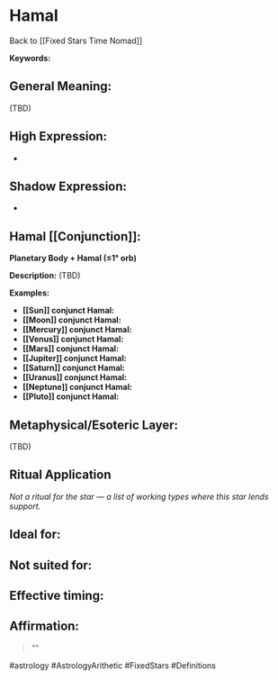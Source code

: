 # Hamal

Back to [[Fixed Stars Time Nomad]]

**Keywords:** 

## General Meaning:
(TBD)

## High Expression:
- 

## Shadow Expression:
- 

## Hamal [[Conjunction]]:

**Planetary Body + Hamal (≤1° orb)**

**Description:**
(TBD)

**Examples:**
- **[[Sun]] conjunct Hamal:** 
- **[[Moon]] conjunct Hamal:** 
- **[[Mercury]] conjunct Hamal:** 
- **[[Venus]] conjunct Hamal:** 
- **[[Mars]] conjunct Hamal:** 
- **[[Jupiter]] conjunct Hamal:** 
- **[[Saturn]] conjunct Hamal:** 
- **[[Uranus]] conjunct Hamal:** 
- **[[Neptune]] conjunct Hamal:** 
- **[[Pluto]] conjunct Hamal:** 

## Metaphysical/Esoteric Layer:
(TBD)

## Ritual Application
*Not a ritual for the star — a list of working types where this star lends support.*

**Ideal for:**
- 
**Not suited for:**
- 
**Effective timing:**
- 

## Affirmation:

> ""

#astrology #AstrologyArithetic #FixedStars #Definitions
